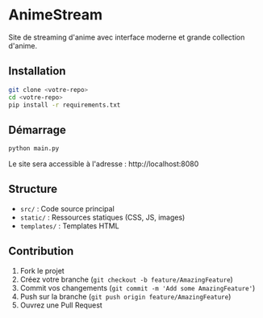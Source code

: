 
# AnimeStream

Site de streaming d'anime avec interface moderne et grande collection d'anime.

## Installation

```bash
git clone <votre-repo>
cd <votre-repo>
pip install -r requirements.txt
```

## Démarrage

```bash
python main.py
```

Le site sera accessible à l'adresse : http://localhost:8080

## Structure

- `src/` : Code source principal
- `static/` : Ressources statiques (CSS, JS, images)
- `templates/` : Templates HTML

## Contribution

1. Fork le projet
2. Créez votre branche (`git checkout -b feature/AmazingFeature`)
3. Commit vos changements (`git commit -m 'Add some AmazingFeature'`)
4. Push sur la branche (`git push origin feature/AmazingFeature`)
5. Ouvrez une Pull Request

